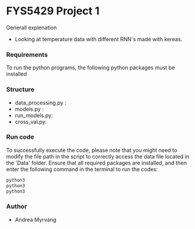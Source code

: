 # FYS5429 Project 1

Generall explenation
- Looking at temperature data with different RNN´s made with kereas. 


### Requirements
To run the python programs, the following python packages must be installed


### Structure
- data_processing.py :
- models.py : 
- run_models.py:
- cross_val.py: 

### Run code
To successfully execute the code, please note that you might need to modify the file path in the script to correctly access the data file located in the 'Data' folder. Ensure that all required packages are installed, and then enter the following command in the terminal to run the codes: 

```bash
python3 
python3 
python3 
```

### Author
- Andrea Myrvang


 



